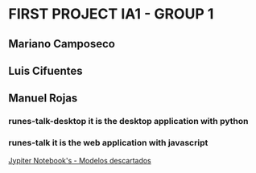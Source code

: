 # FIRST PROJECT IA1 - GROUP 1
## Mariano Camposeco
## Luis Cifuentes
## Manuel Rojas

### **runes-talk-desktop** it is the desktop application with python

### **runes-talk** it is the web application with javascript

[Jypiter Notebook's - Modelos descartados](https://drive.google.com/drive/folders/1c99RTNIB5lh3swD8EsTSc8G-q4xhc8IE?usp=sharing)
